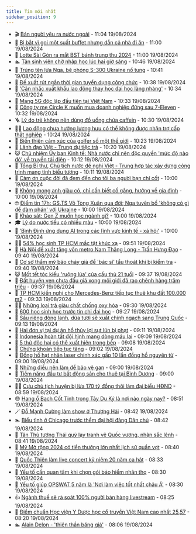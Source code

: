 ```yaml
---
title: Tim mới nhất
sidebar_position: 9
---
```


<!-- vnexpress-tin-moi-nhat:START -->
- 🎬 [Bán người yêu ra nước ngoài](https://vnexpress.net/ban-nguoi-yeu-ra-nuoc-ngoai-4783296.html) - 11:04 19/08/2024
- 🐎 [Bị bắt vì gọi một suất buffet nhưng dẫn cả nhà đi ăn](https://vnexpress.net/bi-bat-vi-goi-mot-suat-buffet-nhung-dan-ca-nha-di-an-4783292.html) - 11:00 19/08/2024
- 🦍 [Lotte Sài Gòn ra mắt BST bánh trung thu 2024](https://vnexpress.net/lotte-sai-gon-ra-mat-bst-banh-trung-thu-2024-4778465.html) - 11:00 19/08/2024
- 🏊 [Tân sinh viên chờ nhập học lúc hai giờ sáng](https://vnexpress.net/tan-sinh-vien-cho-nhap-hoc-luc-hai-gio-sang-4783257.html) - 10:46 19/08/2024
- 🎊 [Trúng tên lửa Nga, bệ phóng S-300 Ukraine nổ tung](https://vnexpress.net/trung-ten-lua-nga-be-phong-s-300-ukraine-no-tung-4783281.html) - 10:41 19/08/2024
- 🎃 [Đề xuất rút ngắn thời gian tuyển dụng công chức](https://vnexpress.net/de-xuat-rut-ngan-thoi-gian-tuyen-dung-cong-chuc-4783146.html) - 10:38 19/08/2024
- 🧰 [&#39;Cân nhắc xuất khẩu lao động thay học đại học làng nhàng&#39;](https://vnexpress.net/can-nhac-xuat-khau-lao-dong-thay-hoc-dai-hoc-lang-nhang-4783287.html) - 10:34 19/08/2024
- 🔭 [Mạng 5G độc lập đầu tiên tại Việt Nam](https://vnexpress.net/mang-5g-doc-lap-dau-tien-tai-viet-nam-4783263.html) - 10:33 19/08/2024
- 🫶 [Công ty mẹ Circle K muốn mua doanh nghiệp đứng sau 7-Eleven](https://vnexpress.net/cong-ty-me-circle-k-muon-mua-doanh-nghiep-dung-sau-7-eleven-4783174.html) - 10:32 19/08/2024
- 🪜 [Lý do trẻ không nên dùng đồ uống chứa caffein](https://vnexpress.net/ly-do-tre-khong-nen-dung-do-uong-chua-caffein-4783011.html) - 10:30 19/08/2024
- 👨‍🏫 [Lao động chưa hưởng lương hưu có thể không được nhận trợ cấp thất nghiệp](https://vnexpress.net/lao-dong-chua-huong-luong-huu-co-the-khong-duoc-nhan-tro-cap-that-nghiep-4783256.html) - 10:24 19/08/2024
- 🎊 [Biến thiên cảm xúc của golfer số một thế giới](https://vnexpress.net/bien-thien-cam-xuc-cua-golfer-so-mot-the-gioi-4783235.html) - 10:23 19/08/2024
- 🎊 [Lãnh đạo Việt - Trung dự tiệc trà](https://vnexpress.net/lanh-dao-viet-trung-du-tiec-tra-4783248.html) - 10:20 19/08/2024
- 😺 [Chủ nhiệm Ủy ban Kinh tế: Nhà nước chỉ nên độc quyền &#39;mức độ nào đó&#39; về truyền tải điện](https://vnexpress.net/chu-nhiem-uy-ban-kinh-te-nha-nuoc-chi-nen-doc-quyen-muc-do-nao-do-ve-truyen-tai-dien-4783243.html) - 10:12 19/08/2024
- 🐘 [Tổng Bí thư, Chủ tịch nước đề nghị Việt - Trung hợp tác xây dựng công trình mang tính biểu tượng](https://vnexpress.net/tong-bi-thu-chu-tich-nuoc-de-nghi-viet-trung-hop-tac-xay-dung-cong-trinh-mang-tinh-bieu-tuong-4783249.html) - 10:11 19/08/2024
- 🌁 [Cảm ơn cuộc đời đã đem đến cho tôi ba người bạn chí cốt](https://vnexpress.net/cam-on-cuoc-doi-da-dem-den-cho-toi-ba-nguoi-ban-chi-cot-4783176.html) - 10:00 19/08/2024
- 🐲 [Không mong anh giàu có, chỉ cần biết cố gắng, hướng về gia đình](https://vnexpress.net/khong-mong-anh-giau-co-chi-can-biet-co-gang-huong-ve-gia-dinh-4783109.html) - 10:00 19/08/2024
- 🤓 [Điểm tin 17h: GS.TS Võ Tòng Xuân qua đời; Nga tuyên bố &#39;không có gì để đàm phán&#39; với Ukraine](https://vnexpress.net/diem-tin-17h-gs-ts-vo-tong-xuan-qua-doi-nga-tuyen-bo-khong-co-gi-de-dam-phan-voi-ukraine-4783282.html) - 10:00 19/08/2024
- 💪 [Khảo sát: Gen Z muốn học ngành gì?](https://vnexpress.net/khao-sat-gen-z-muon-hoc-nganh-gi-4783247.html) - 10:00 19/08/2024
- 🎓 [Lý do nước tiểu có nhiều màu](https://vnexpress.net/ly-do-nuoc-tieu-co-nhieu-mau-4783228.html) - 10:00 19/08/2024
- 🫣 [&#39;Bình Định ứng dụng AI trong các lĩnh vực kinh tế - xã hội&#39;](https://vnexpress.net/binh-dinh-ung-dung-ai-trong-cac-linh-vuc-kinh-te-xa-hoi-4783102.html) - 10:00 19/08/2024
- 🧑‍💻 [54% học sinh TP HCM mắc tật khúc xạ](https://vnexpress.net/54-hoc-sinh-tp-hcm-mac-tat-khuc-xa-4782913.html) - 09:51 19/08/2024
- 🐲 [Hà Nội đề xuất tăng vốn metro Nam Thăng Long - Trần Hưng Đạo](https://vnexpress.net/ha-noi-de-xuat-tang-von-metro-nam-thang-long-tran-hung-dao-4783216.html) - 09:40 19/08/2024
- 🌝 [Cơ sở thẩm mỹ báo cháy giả để &#39;bác sĩ&#39; tẩu thoát khi bị kiểm tra](https://vnexpress.net/co-so-tham-my-bao-chay-gia-de-bac-si-tau-thoat-khi-bi-kiem-tra-4783190.html) - 09:40 19/08/2024
- 😺 [Mốt tết tóc kiểu &#39;ruộng lúa&#39; của cầu thủ 21 tuổi](https://vnexpress.net/mot-tet-toc-kieu-ruong-lua-cua-cau-thu-21-tuoi-4782868.html) - 09:37 19/08/2024
- 🐎 [Đất huyện ven chưa đấu giá xong môi giới đã rao chênh hàng trăm triệu](https://vnexpress.net/dat-huyen-ven-chua-dau-gia-xong-moi-gioi-da-rao-chenh-hang-tram-trieu-4783210.html) - 09:37 19/08/2024
- 🎡 [TP HCM kiến nghị cho Mercedes-Benz tiếp tục thuê khu đất 100.000 m2](https://vnexpress.net/tp-hcm-kien-nghi-cho-mercedes-benz-tiep-tuc-thue-khu-dat-100-000-m2-4783242.html) - 09:33 19/08/2024
- 👨‍🏫 [Những loại trà giàu chất chống oxy hóa](https://vnexpress.net/nhung-loai-tra-giau-chat-chong-oxy-hoa-4783080.html) - 09:30 19/08/2024
- 🦆 [600 học sinh học trước tín chỉ đại học](https://vnexpress.net/600-hoc-sinh-hoc-truoc-tin-chi-dai-hoc-4783035.html) - 09:27 19/08/2024
- 🚦 [Sầu riêng đông lạnh, dừa tươi sẽ xuất chính ngạch sang Trung Quốc](https://vnexpress.net/sau-rieng-dong-lanh-dua-tuoi-se-xuat-chinh-ngach-sang-trung-quoc-4783232.html) - 09:13 19/08/2024
- 💫 [Hai đơn vị tại dự án hồ thủy lợi sụt lún bị phạt](https://vnexpress.net/ho-chua-nuoc-dong-thanh-lam-dong-4783237.html) - 09:11 19/08/2024
- 🎉 [Indonesia hoàn tất đội hình mang dòng máu lai](https://vnexpress.net/indonesia-hoan-tat-doi-hinh-mang-dong-mau-lai-4783239.html) - 09:09 19/08/2024
- 🌋 [5 thứ độc hại có thể xuất hiện trong bếp](https://vnexpress.net/5-thu-doc-hai-co-the-xuat-hien-trong-bep-4782920.html) - 09:08 19/08/2024
- 🤖 [Chứng khoán tiếp tục tăng](https://vnexpress.net/chung-khoan-tiep-tuc-tang-4783234.html) - 09:02 19/08/2024
- 🦏 [Đồng hồ hạt nhân laser chính xác gấp 10 lần đồng hồ nguyên tử](https://vnexpress.net/dong-ho-hat-nhan-laser-chinh-xac-gap-10-lan-dong-ho-nguyen-tu-4782958.html) - 09:00 19/08/2024
- 🦩 [Những điều nên làm để bảo vệ gan](https://vnexpress.net/nhung-dieu-nen-lam-de-bao-ve-gan-4783185.html) - 09:00 19/08/2024
- 👺 [Tiềm năng đầu tư bất động sản cho thuê tại Bình Dương](https://vnexpress.net/tiem-nang-dau-tu-bat-dong-san-cho-thue-tai-binh-duong-4783000.html) - 09:00 19/08/2024
- 🧑‍🏫 [Cựu chủ tịch huyện bị lừa 170 tỷ đồng thôi làm đại biểu HĐND](https://vnexpress.net/cuu-chu-tich-huyen-bi-lua-170-ty-dong-thoi-lam-dai-bieu-hdnd-4783221.html) - 08:59 19/08/2024
- 😎 [Hang ổ Bạch Cốt Tinh trong Tây Du Ký là nơi nào ngày nay?](https://vnexpress.net/hang-o-bach-cot-tinh-trong-tay-du-ky-la-noi-nao-ngay-nay-4783101.html) - 08:51 19/08/2024
- 🪄 [Đỗ Mạnh Cường làm show ở Thượng Hải](https://vnexpress.net/do-manh-cuong-lam-show-o-thuong-hai-4783042.html) - 08:42 19/08/2024
- 🏊 [Biểu tình ở Chicago trước thềm đại hội đảng Dân chủ](https://vnexpress.net/bieu-tinh-o-chicago-truoc-them-dai-hoi-dang-dan-chu-4783125.html) - 08:42 19/08/2024
- 💃 [Tân Thủ tướng Thái quỳ lạy tranh vẽ Quốc vương, nhận sắc lệnh](https://vnexpress.net/tan-thu-tuong-thai-quy-lay-tranh-ve-quoc-vuong-nhan-sac-lenh-4783173.html) - 08:41 19/08/2024
- 🦆 [Mỹ Mở rộng 2024 có tiền thưởng lớn nhất lịch sử quần vợt](https://vnexpress.net/my-mo-rong-2024-co-tien-thuong-lon-nhat-lich-su-quan-vot-4783231.html) - 08:40 19/08/2024
- 🎊 [Quốc Thiên làm live concert kỷ niệm 20 năm ca hát](https://vnexpress.net/quoc-thien-lam-live-concert-ky-niem-20-nam-ca-hat-4782409.html) - 08:33 19/08/2024
- 👺 [Yếu tố cần quan tâm khi chọn gói bảo hiểm nhân thọ](https://vnexpress.net/yeu-to-can-quan-tam-khi-chon-goi-bao-hiem-nhan-tho-4783211.html) - 08:30 19/08/2024
- 🎡 [Yếu tố giúp OPSWAT 5 năm là &#39;Nơi làm việc tốt nhất châu Á&#39;](https://vnexpress.net/yeu-to-giup-opswat-5-nam-la-noi-lam-viec-tot-nhat-chau-a-4781135.html) - 08:30 19/08/2024
- 👍 [Ngành thuế sẽ rà soát 100% người bán hàng livestream](https://vnexpress.net/nganh-thue-se-ra-soat-100-nguoi-ban-hang-livestream-4783139.html) - 08:25 19/08/2024
- 🐎 [Điểm chuẩn Học viện Y Dược học cổ truyền Việt Nam cao nhất 25,57](https://vnexpress.net/diem-chuan-hoc-vien-y-duoc-hoc-co-truyen-viet-nam-nam-2024-4782592.html) - 08:20 19/08/2024
- 🏊 [Alain Delon - &#39;thiên thần băng giá&#39;](https://vnexpress.net/alain-delon-thien-than-bang-gia-4783003.html) - 08:06 19/08/2024<!-- vnexpress-tin-moi-nhat:END -->
